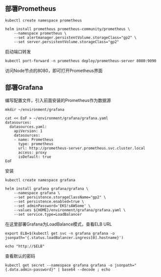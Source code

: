 ## 部署Prometheus

```shell
kubectl create namespace prometheus

helm install prometheus prometheus-community/prometheus \
    --namespace prometheus \
    --set alertmanager.persistentVolume.storageClass="gp2" \
    --set server.persistentVolume.storageClass="gp2"
```

启动端口转发

```shell
kubectl port-forward -n prometheus deploy/prometheus-server 8080:9090
```

访问Node节点的8080，即可打开Prometheus界面

## 部署Grafana

编写配置文件，引入前面安装的Prometheus作为数据源

```shell
mkdir ~/environment/grafana

cat << EoF > ~/environment/grafana/grafana.yaml
datasources:
  datasources.yaml:
    apiVersion: 1
    datasources:
    - name: Prometheus
      type: prometheus
      url: http://prometheus-server.prometheus.svc.cluster.local
      access: proxy
      isDefault: true
EoF
```

安装

```shell
kubectl create namespace grafana

helm install grafana grafana/grafana \
    --namespace grafana \
    --set persistence.storageClassName="gp2" \
    --set persistence.enabled=true \
    --set adminPassword='EKS!sAWSome' \
    --values ${HOME}/environment/grafana/grafana.yaml \
    --set service.type=LoadBalancer
```

在这里部署Grafana为LoadBalance模式，查看ELB URL

```shell
export ELB=$(kubectl get svc -n grafana grafana -o jsonpath='{.status.loadBalancer.ingress[0].hostname}')

echo "http://$ELB"
```

查看默认的密码

```shell
kubectl get secret --namespace grafana grafana -o jsonpath="{.data.admin-password}" | base64 --decode ; echo
```